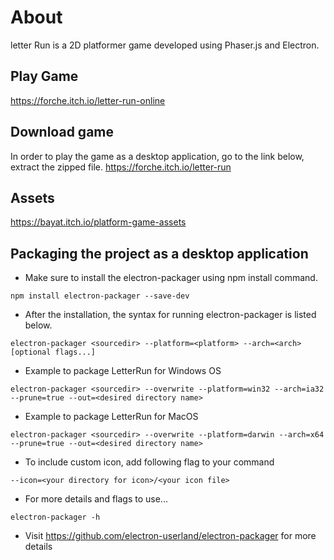 ﻿# About
 
 letter Run is a 2D platformer game developed using Phaser.js and Electron. 
 
 ## Play Game
 https://forche.itch.io/letter-run-online
 
 ## Download game
In order to play the game as a desktop application, go to the link below, extract the zipped file.
https://forche.itch.io/letter-run
 
 ## Assets
 https://bayat.itch.io/platform-game-assets

## Packaging the project as a desktop application

* Make sure to install the electron-packager using npm install command.
~~~
npm install electron-packager --save-dev
~~~

* After the installation, the syntax for running electron-packager is listed below.
~~~
electron-packager <sourcedir> --platform=<platform> --arch=<arch> [optional flags...]
~~~

* Example to package LetterRun for Windows OS
~~~
electron-packager <sourcedir> --overwrite --platform=win32 --arch=ia32 --prune=true --out=<desired directory name>
~~~

* Example to package LetterRun for MacOS
~~~
electron-packager <sourcedir> --overwrite --platform=darwin --arch=x64 --prune=true --out=<desired directory name>
~~~

* To include custom icon, add following flag to your command
~~~
--icon=<your directory for icon>/<your icon file>
~~~

* For more details and flags to use...
~~~
electron-packager -h 
~~~

* Visit https://github.com/electron-userland/electron-packager for more details
